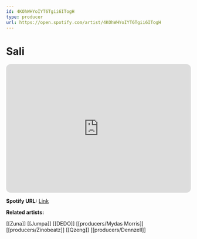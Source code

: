 ```yaml
---
id: 4KOhWHYoIYT6Tgii6ITogH
type: producer
url: https://open.spotify.com/artist/4KOhWHYoIYT6Tgii6ITogH
---
```

# Sali

<iframe style="border-radius:12px" src="https://open.spotify.com/embed/artist/4KOhWHYoIYT6Tgii6ITogH" width="100%" height="352" frameBorder="0" allowfullscreen="" allow="autoplay; clipboard-write; encrypted-media; fullscreen; picture-in-picture" loading="lazy"></iframe>

**Spotify URL:** [Link](https://open.spotify.com/artist/4KOhWHYoIYT6Tgii6ITogH)

**Related artists:**

[[Zuna]]
[[Jumpa]]
[[DEDO]]
[[producers/Mydas Morris]]
[[producers/Zinobeatz]]
[[Qzeng]]
[[producers/Dennzell]]
